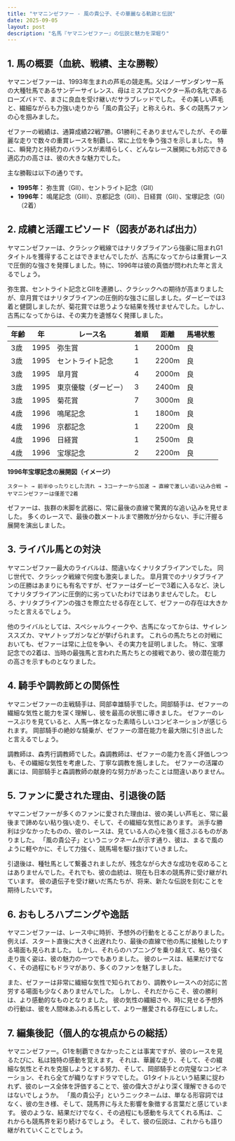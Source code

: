 ```yaml
---
title: "ヤマニンゼファー - 風の貴公子、その華麗なる軌跡と伝説"
date: 2025-09-05
layout: post
description: "名馬『ヤマニンゼファー』の伝説と魅力を深堀り"
---
```


## 1. 馬の概要（血統、戦績、主な勝鞍）

ヤマニンゼファーは、1993年生まれの芦毛の競走馬。父はノーザンダンサー系の大種牡馬であるサンデーサイレンス、母はミスプロスペクター系の名牝であるローズバドで、まさに良血を受け継いだサラブレッドでした。  その美しい芦毛と、繊細ながらも力強い走りから「風の貴公子」と称えられ、多くの競馬ファンの心を掴みました。

ゼファーの戦績は、通算成績22戦7勝。G1勝利こそありませんでしたが、その華麗な走りで数々の重賞レースを制覇し、常に上位を争う強さを示しました。  特に、瞬発力と持続力のバランスが素晴らしく、どんなレース展開にも対応できる適応力の高さは、彼の大きな魅力でした。

主な勝鞍は以下の通りです。

* **1995年：**  弥生賞（GII）、セントライト記念（GII）
* **1996年：**  鳴尾記念（GIII）、京都記念（GII）、日経賞（GII）、宝塚記念（GI）（2着）


## 2. 成績と活躍エピソード（図表があれば出力）

ヤマニンゼファーは、クラシック戦線ではナリタブライアンら強豪に阻まれG1タイトルを獲得することはできませんでしたが、古馬になってからは重賞レースで圧倒的な強さを発揮しました。特に、1996年は彼の真価が問われた年と言えるでしょう。

弥生賞、セントライト記念とGIIを連勝し、クラシックへの期待が高まりましたが、皐月賞ではナリタブライアンの圧倒的な強さに屈しました。ダービーでは3着と健闘しましたが、菊花賞では思うような結果を残せませんでした。しかし、古馬になってからは、その実力を遺憾なく発揮しました。

| 年齢 | 年  | レース名         | 着順 | 距離 | 馬場状態 |
|-----|-----|-----------------|-----|-----|----------|
| 3歳 | 1995 | 弥生賞           | 1   | 2000m| 良       |
| 3歳 | 1995 | セントライト記念   | 1   | 2200m| 良       |
| 3歳 | 1995 | 皐月賞           | 4   | 2000m| 良       |
| 3歳 | 1995 | 東京優駿（ダービー）| 3   | 2400m| 良       |
| 3歳 | 1995 | 菊花賞           | 7   | 3000m| 良       |
| 4歳 | 1996 | 鳴尾記念         | 1   | 1800m| 良       |
| 4歳 | 1996 | 京都記念         | 1   | 2200m| 良       |
| 4歳 | 1996 | 日経賞           | 1   | 2500m| 良       |
| 4歳 | 1996 | 宝塚記念         | 2   | 2200m| 良       |


**1996年宝塚記念の展開図（イメージ）**

```
スタート → 前半ゆったりとした流れ → 3コーナーから加速 → 直線で激しい追い込み合戦 → ヤマニンゼファーは僅差で2着
```

ゼファーは、抜群の末脚を武器に、常に最後の直線で驚異的な追い込みを見せました。  多くのレースで、最後の数メートルまで勝敗が分からない、手に汗握る展開を演出しました。


## 3. ライバル馬との対決

ヤマニンゼファー最大のライバルは、間違いなくナリタブライアンでした。  同じ世代で、クラシック戦線で何度も激突しました。  皐月賞でのナリタブライアンの圧勝はあまりにも有名ですが、ゼファーはダービーで3着に入るなど、決してナリタブライアンに圧倒的に劣っていたわけではありませんでした。  むしろ、ナリタブライアンの強さを際立たせる存在として、ゼファーの存在は大きかったと言えるでしょう。

他のライバルとしては、スペシャルウィークや、古馬になってからは、サイレンススズカ、マヤノトップガンなどが挙げられます。  これらの馬たちとの対戦においても、ゼファーは常に上位を争い、その実力を証明しました。  特に、宝塚記念での2着は、当時の最強馬と言われた馬たちとの接戦であり、彼の潜在能力の高さを示すものとなりました。


## 4. 騎手や調教師との関係性

ヤマニンゼファーの主戦騎手は、岡部幸雄騎手でした。岡部騎手は、ゼファーの繊細な気性と能力を深く理解し、彼を最高の状態に導きました。  ゼファーのレースぶりを見ていると、人馬一体となった素晴らしいコンビネーションが感じられます。  岡部騎手の絶妙な騎乗が、ゼファーの潜在能力を最大限に引き出したと言えるでしょう。

調教師は、森秀行調教師でした。森調教師は、ゼファーの能力を高く評価しつつも、その繊細な気性を考慮した、丁寧な調教を施しました。  ゼファーの活躍の裏には、岡部騎手と森調教師の献身的な努力があったことは間違いありません。


## 5. ファンに愛された理由、引退後の話

ヤマニンゼファーが多くのファンに愛された理由は、彼の美しい芦毛と、常に最後まで諦めない粘り強い走り、そして、その繊細な気性にあります。  派手な勝利は少なかったものの、彼のレースは、見ている人の心を強く揺さぶるものがありました。  「風の貴公子」というニックネームが示す通り、彼は、まるで風のように軽やかに、そして力強く、競馬場を駆け抜けていきました。

引退後は、種牡馬として繋養されましたが、残念ながら大きな成功を収めることはありませんでした。それでも、彼の血統は、現在も日本の競馬界に受け継がれています。  彼の遺伝子を受け継いだ馬たちが、将来、新たな伝説を刻むことを期待したいです。


## 6. おもしろハプニングや逸話

ヤマニンゼファーは、レース中に時折、予想外の行動をとることがありました。  例えば、スタート直後に大きく出遅れたり、最後の直線で他の馬に接触したりする場面も見られました。  しかし、それらのハプニングを乗り越えて、粘り強く走り抜く姿は、彼の魅力の一つでもありました。  彼のレースは、結果だけでなく、その過程にもドラマがあり、多くのファンを魅了しました。

また、ゼファーは非常に繊細な気性で知られており、調教やレースへの対応に苦労する場面も少なくありませんでした。  しかし、それだからこそ、彼の勝利は、より感動的なものとなりました。  彼の気性の繊細さや、時に見せる予想外の行動は、彼を人間味あふれる馬として、より一層愛される存在にしました。


## 7. 編集後記（個人的な視点からの総括）

ヤマニンゼファー。G1を制覇できなかったことは事実ですが、彼のレースを見るたびに、私は独特の感動を覚えます。  それは、華麗な走り、そして、その繊細な気性とそれを克服しようとする努力、そして、岡部騎手との完璧なコンビネーション、それら全てが織りなすドラマでした。  G1タイトルという結果に捉われず、彼のレース全体を評価することで、彼の偉大さがより深く理解できるのではないでしょうか。  「風の貴公子」というニックネームは、単なる形容詞ではなく、彼の生き様、そして、競馬界に与えた影響を象徴する言葉だと感じています。  彼のような、結果だけでなく、その過程にも感動を与えてくれる馬は、これからも競馬界を彩り続けるでしょう。  そして、彼の伝説は、これからも語り継がれていくことでしょう。

